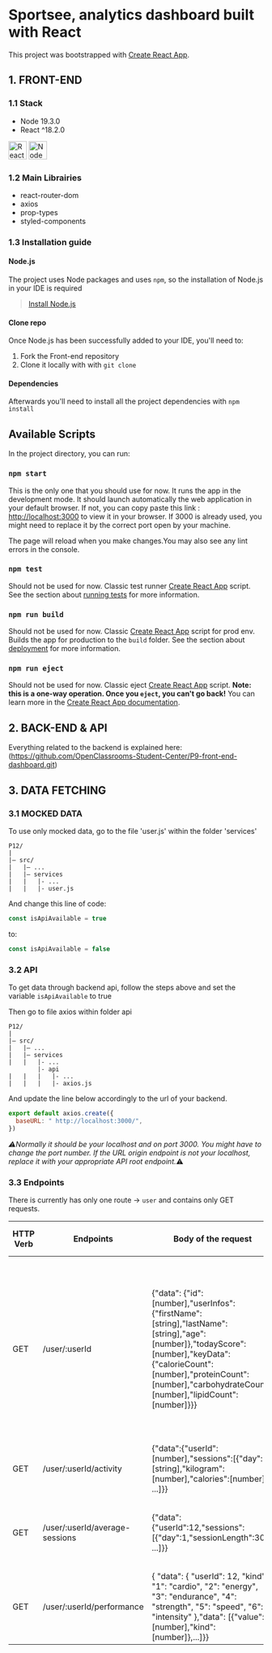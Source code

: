 # Sportsee, analytics dashboard built with React

This project was bootstrapped with [Create React App](https://github.com/facebook/create-react-app).

## 1. FRONT-END

### 1.1 Stack

<ul>
<li>Node 19.3.0</li>  
<li>React ^18.2.0</li>  
</ul>
<a href="https://reactjs.org/" target="_blank" rel="noreferrer"><img src="https://raw.githubusercontent.com/danielcranney/readme-generator/main/public/icons/skills/react-colored.svg" width="36" height="36" alt="React" /></a>
<a href="https://nodejs.org/en/" target="_blank" rel="noreferrer"><img src="https://raw.githubusercontent.com/danielcranney/readme-generator/main/public/icons/skills/nodejs-colored.svg" width="36" height="36" alt="NodeJS" /></a>

### 1.2 Main Librairies

<ul>
<li>react-router-dom</li>
<li>axios</li>
<li>prop-types</li>
<li>styled-components</li>
</ul>

### 1.3 Installation guide

#### Node.js

The project uses Node packages and uses `npm`, so the installation of Node.js in your IDE is required

> [Install Node.js](https://nodejs.org/en/)

#### Clone repo

Once Node.js has been successfully added to your IDE, you'll need to:

<ol>
<li>Fork the Front-end repository</li>
<li>Clone it locally with with <code>git clone</code></li>
</ol>

#### Dependencies

Afterwards you'll need to install all the project dependencies with `npm install`

## Available Scripts

In the project directory, you can run:

### `npm start`

This is the only one that you should use for now.
It runs the app in the development mode.
It should launch automatically the web application in your default browser.
If not, you can copy paste this link :
[http://localhost:3000](http://localhost:3000) to view it in your browser.
If 3000 is already used, you might need to replace it by the correct port open by your machine.

The page will reload when you make changes.You may also see any lint errors in the console.

### `npm test`

Should not be used for now. Classic test runner [Create React App](https://github.com/facebook/create-react-app) script.
See the section about [running tests](https://facebook.github.io/create-react-app/docs/running-tests) for more information.

### `npm run build`

Should not be used for now. Classic [Create React App](https://github.com/facebook/create-react-app) script for prod env.
Builds the app for production to the `build` folder.
See the section about [deployment](https://facebook.github.io/create-react-app/docs/deployment) for more information.

### `npm run eject`

Should not be used for now. Classic eject [Create React App](https://github.com/facebook/create-react-app) script.
**Note: this is a one-way operation. Once you `eject`, you can't go back!**
You can learn more in the [Create React App documentation](https://facebook.github.io/create-react-app/docs/getting-started).

## 2. BACK-END & API

Everything related to the backend is explained here:
(https://github.com/OpenClassrooms-Student-Center/P9-front-end-dashboard.git)

## 3. DATA FETCHING

### 3.1 MOCKED DATA

To use only mocked data, go to the file 'user.js' within the folder 'services'

```
P12/
|
|– src/
|   |– ...
|   |– services
|   |   |- ...
|   |   |- user.js
```

And change this line of code:

```js
const isApiAvailable = true
```

to:

```js
const isApiAvailable = false
```

### 3.2 API

To get data through backend api, follow the steps above and set the variable `isApiAvailable` to true

Then go to file axios within folder api

```
P12/
|
|– src/
|   |– ...
|   |– services
|   |   |- ...
        |- api
|   |   |   |- ...
|   |   |   |- axios.js
```

And update the line below accordingly to the url of your backend.

```js
export default axios.create({
  baseURL: " http://localhost:3000/",
})
```

*⚠Normally it should be your localhost and on port 3000. You might have to change the port number.
If the URL origin endpoint is not your localhost, replace it with your appropriate API root endpoint.*⚠

### 3.3 Endpoints

There is currently has only one route → `user` and contains only GET requests.

| HTTP Verb | Endpoints                      | Body of the request                                                                                                                                                                                                                  | Description of the info received                                                                                                                                                                                 |
| --------- | ------------------------------ | ------------------------------------------------------------------------------------------------------------------------------------------------------------------------------------------------------------------------------------ | ---------------------------------------------------------------------------------------------------------------------------------------------------------------------------------------------------------------- |
| GET       | /user/:userId                  | {"data": {"id":[number],"userInfos":{"firstName":[string],"lastName":[string],"age":[number]},"todayScore":[number],"keyData":{"calorieCount":[number],"proteinCount":[number],"carbohydrateCount":[number],"lipidCount":[number]}}} | Retrieves information from a user. This first endpoint includes the user id, user information (first name, last name and age), the current day's score (todayScore) and key data (calorie, macronutrient, etc.). |
| GET       | /user/:userId/activity         | {"data":{"userId":[number],"sessions":[{"day":[string],"kilogram":[number],"calories":[number]}, ...]}}                                                                                                                              | Retrieves a user's activity day by day with kilograms and calories.                                                                                                                                              |
| GET       | /user/:userId/average-sessions | {"data":{"userId":12,"sessions":[{"day":1,"sessionLength":30}, ...]}}                                                                                                                                                                | Retrieves the average sessions of a user per day. The week starts on Monday.                                                                                                                                     |
| GET       | /user/:userId/performance      | { "data": { "userId": 12, "kind": { "1": "cardio", "2": "energy", "3": "endurance", "4": "strength", "5": "speed", "6": "intensity" },"data": [{"value": [number],"kind": [number]},...]}}                                           | Retrieves a user's performance (energy, endurance, etc.)                                                                                                                                                         |
